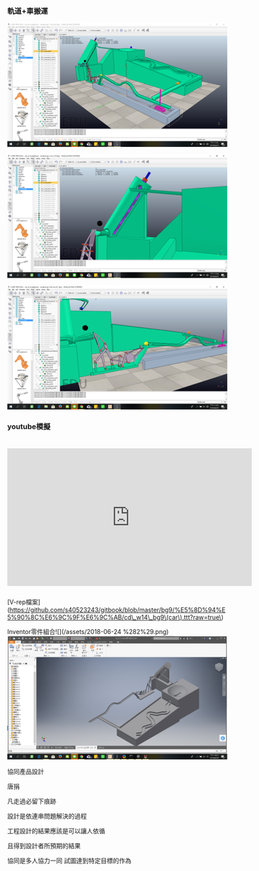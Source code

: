 ### 軌道+車搬運
![](/assets/2018-06-25.png)


![](/assets/12546.png)


![](/assets/125467.png)

### youtube模擬


# <iframe width="560" height="315" src="https://www.youtube.com/embed/as-OyFf4CXU" frameborder="0" allow="autoplay; encrypted-media" allowfullscreen></iframe>
[V-rep檔案\]\(https://github.com/s40523243/gitbook/blob/master/bg9/%E5%8D%94%E5%90%8C%E6%9C%9F%E6%9C%AB/cd\_w14\_bg9\(car\).ttt?raw=true\)
















Inventor零件組合![](/assets/2018-06-24 %282%29.png)![](/assets/2018-06-241.png)













協同產品設計

唐捐

凡走過必留下痕跡

設計是依連串問題解決的過程

工程設計的結果應該是可以讓人依循

且得到設計者所預期的結果

協同是多人協力一同 試圖達到特定目標的作為

